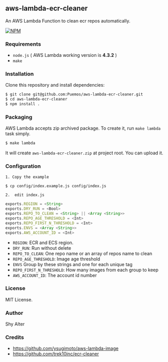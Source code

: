 ## aws-lambda-ecr-cleaner

An AWS Lambda Function to clean ecr repos automatically. 

[![NPM](https://nodei.co/npm/aws-lambda-ecr-cleaner.png?downloads=true)](https://nodei.co/npm/aws-lambda-ecr-cleaner/)


### Requirements

- `node.js` ( AWS Lambda working version is **4.3.2** )
- `make`

### Installation

Clone this repository and install dependencies:

```bash
$ git clone git@github.com:Puemos/aws-lambda-ecr-cleaner.git
$ cd aws-lambda-ecr-cleaner
$ npm install .
```

### Packaging

AWS Lambda accepts zip archived package. To create it, run `make lambda` task simply.

```bash
$ make lambda
```

It will create `aws-lambda-ecr-cleaner.zip` at project root. You can upload it.

### Configuration

	1. Copy the example
```bash
$ cp config/index.example.js config/index.js 
```
	2.	edit index.js

```javascript
exports.REGION = <String>
exports.DRY_RUN = <Bool>
exports.REPO_TO_CLEAN = <String> || <Array <String>>
exports.REPO_AGE_THRESHOLD = <Int>
exports.REPO_FIRST_N_THRESHOLD = <Int>
exports.ENVS = <Array <String>>
exports.AWS_ACCOUNT_ID = <Int>
```

- `REGION`: ECR and ECS region.
- `DRY_RUN`: Run without delete
- `REPO_TO_CLEAN`: One repo name or an array of repos name to clean
- `REPO_AGE_THRESHOLD`: Image age threshold
- `ENVS` Group by these strings and one for each unique tag
- `REPO_FIRST_N_THRESHOLD`: How many images from each group to keep
- `AWS_ACCOUNT_ID`: The account id number

### License

MIT License.

### Author

Shy Alter

### Credits

- https://github.com/ysugimoto/aws-lambda-image
- https://github.com/trek10inc/ecr-cleaner
